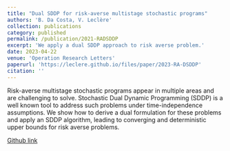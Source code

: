 ```yaml
---
title: "Dual SDDP for risk-averse multistage stochastic programs"
authors: 'B. Da Costa, V. Leclère'
collection: publications
category: published
permalink: /publication/2021-RADSDDP
excerpt: 'We apply a dual SDDP approach to risk averse problem.'
date: 2023-04-22
venue: 'Operation Research Letters'
paperurl: 'https://leclere.github.io/files/paper/2023-RA-DSDDP'
citation: ''
---
```

Risk-averse multistage stochastic programs appear in multiple areas and are challenging to solve. Stochastic Dual Dynamic Programming (SDDP) is a well known tool to address such problems under time-independence assumptions. We show how to derive a dual formulation for these problems and apply an SDDP algorithm, leading to converging and deterministic upper bounds for risk averse problems.

[Github link](https://github.com/bfpc/DualSDDP.jl)

